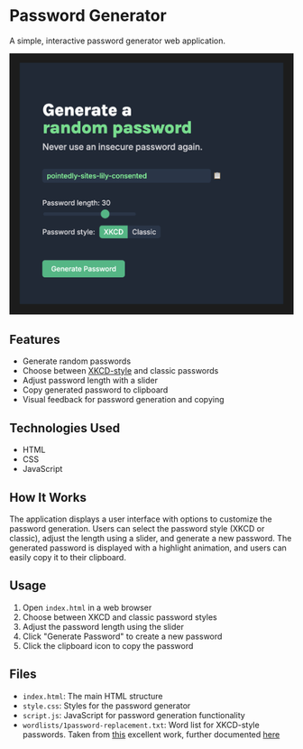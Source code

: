 # Password Generator

A simple, interactive password generator web application.

![Password Generator Screenshot](images/password-generator-screenshot.png)

## Features

- Generate random passwords
- Choose between [XKCD-style](https://xkcd.com/936/) and classic passwords
- Adjust password length with a slider
- Copy generated password to clipboard
- Visual feedback for password generation and copying

## Technologies Used

- HTML
- CSS
- JavaScript

## How It Works

The application displays a user interface with options to customize the password generation. Users can select the password style (XKCD or classic), adjust the length using a slider, and generate a new password. The generated password is displayed with a highlight animation, and users can easily copy it to their clipboard.

## Usage

1. Open `index.html` in a web browser
2. Choose between XKCD and classic password styles
3. Adjust the password length using the slider
4. Click "Generate Password" to create a new password
5. Click the clipboard icon to copy the password

## Files

- `index.html`: The main HTML structure
- `style.css`: Styles for the password generator
- `script.js`: JavaScript for password generation functionality
- `wordlists/1password-replacement.txt`: Word list for XKCD-style passwords. Taken from [this](https://github.com/sts10/generated-wordlists/tree/main/lists/1password-replacement) excellent work, further documented [here](https://sts10.github.io/2020/09/30/making-a-word-list.html) 